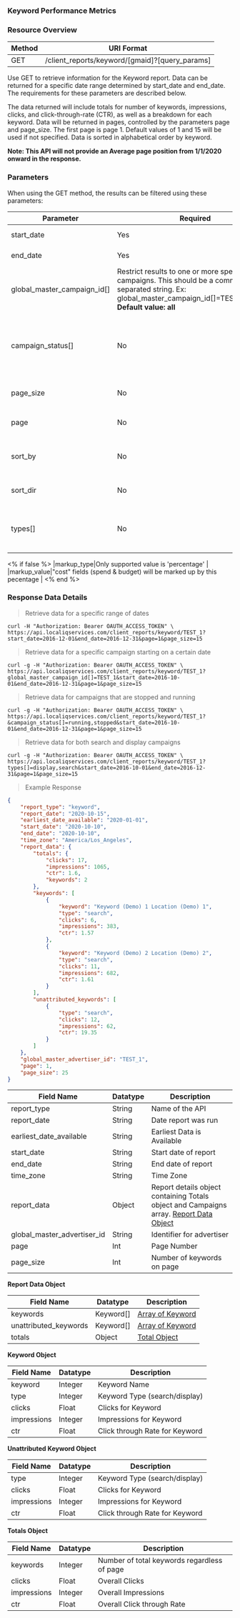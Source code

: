 ### **Keyword Performance Metrics**
<a name="keyword_performance_metrics"></a>

### Resource Overview&nbsp;&nbsp;

|Method|URI Format|
|---|---|
|GET|/client_reports/keyword/[gmaid]?[query_params]|

Use GET to retrieve information for the Keyword report.  Data can be returned for a specific date range determined by start_date and end_date. The requirements for these parameters are described below.

The data returned will include totals for number of keywords, impressions, clicks, and click-through-rate (CTR), as well as a breakdown for each keyword.  Data will be returned in pages, controlled by the parameters page and page_size.  The first page is page 1.  Default values of 1 and 15 will be used if not specified.  Data is sorted in alphabetical order by keyword.

**Note: This API will not provide an Average page position from 1/1/2020 onward in the response.**

### Parameters&nbsp;&nbsp;

When using the GET method, the results can be filtered using these parameters:

|Parameter|Required|Description|
|---|---|---|
|start_date|Yes|Restricts the results to those occurring on or after this date|
|end_date|Yes|Restricts the results to those occurring on or before this date|
|global_master_campaign_id[]|Restrict results to one or more specific campaigns. This should be a comma separated string. Ex: global_master_campaign_id[]=TEST_1,TEST_2 <br>**Default value: all**|
|campaign_status[]|No|Restrict results to all campaigns with given status values.  Allowed values are running, stopped and ended. This should be a comma separated string. Ex: campaign_status[]=running,stopped <br>**Default value: all**|
|page_size|No|Restrict number of keywords in result <br>**Default value: 15**|
|page|No|Specifies which page of results to return <br>**Default value: 1**|
|sort_by|No|Specifies what column to sort by.  Valid columns are: keyword, clicks, impressions, and ctr <br>**Default value: keyword**|
|sort_dir|No|Specifies the sort direction.  Can be either asc or desc <br>**Default value: asc**|
|types[]|No|Specifies the campaign type of keyword.  Can be search, display or xmedia. Ex: types[]=display,search,xmedia <br>**Default value: search**|
<% if false %>
|markup_type|Only supported value is 'percentage' |
|markup_value|"cost" fields (spend & budget) will be marked up by this pecentage |
<% end %>

### Response Data Details&nbsp;&nbsp;

> Retrieve data for a specific range of dates

```
curl -H "Authorization: Bearer OAUTH_ACCESS_TOKEN" \
https://api.localiqservices.com/client_reports/keyword/TEST_1?start_date=2016-12-01&end_date=2016-12-31&page=1&page_size=15
```

> Retrieve data for a specific campaign starting on a certain date

```
curl -g -H "Authorization: Bearer OAUTH_ACCESS_TOKEN" \
https://api.localiqservices.com/client_reports/keyword/TEST_1?global_master_campaign_id[]=TEST_1&start_date=2016-10-01&end_date=2016-12-31&page=1&page_size=15
```

> Retrieve data for campaigns that are stopped and running

```
curl -g -H "Authorization: Bearer OAUTH_ACCESS_TOKEN" \
https://api.localiqservices.com/client_reports/keyword/TEST_1?&campaign_status[]=running,stopped&start_date=2016-10-01&end_date=2016-12-31&page=1&page_size=15
```

> Retrieve data for both search and display campaigns

```
curl -g -H "Authorization: Bearer OAUTH_ACCESS_TOKEN" \
https://api.localiqservices.com/client_reports/keyword/TEST_1?types[]=display,search&start_date=2016-10-01&end_date=2016-12-31&page=1&page_size=15
```

> Example Response

```json
{
    "report_type": "keyword",
    "report_date": "2020-10-15",
    "earliest_date_available": "2020-01-01",
    "start_date": "2020-10-10",
    "end_date": "2020-10-10",
    "time_zone": "America/Los_Angeles",
    "report_data": {
        "totals": {
            "clicks": 17,
            "impressions": 1065,
            "ctr": 1.6,
            "keywords": 2
        },
        "keywords": [
            {
                "keyword": "Keyword (Demo) 1 Location (Demo) 1",
                "type": "search",
                "clicks": 6,
                "impressions": 383,
                "ctr": 1.57
            },
            {
                "keyword": "Keyword (Demo) 2 Location (Demo) 2",
                "type": "search",
                "clicks": 11,
                "impressions": 682,
                "ctr": 1.61
            }
        ],
        "unattributed_keywords": [
            {
                "type": "search",
                "clicks": 12,
                "impressions": 62,
                "ctr": 19.35
            }
        ]
    },
    "global_master_advertiser_id": "TEST_1",
    "page": 1,
    "page_size": 25
}
```

|Field Name|Datatype|Description|
|---|---|---|
|report_type|String|Name of the API|
|report_date|String|Date report was run|
|earliest_date_available|String|Earliest Data is Available|
|start_date|String|Start date of report|
|end_date|String|End date of report|
|time_zone|String|Time Zone|
|report_data|Object|Report details object containing Totals object and Campaigns array. [Report Data Object](#keywordreportdata)|
|global_master_advertiser_id|String|Identifier for advertiser|
|page|Int|Page Number|
|page_size|Int|Number of keywords on page|

<a name="keywordreportdata"></a>
**Report Data Object**

|Field Name|Datatype|Description|
|---|---|---|
|keywords|Keyword[]|[Array of Keyword](#keyword)|
|unattributed_keywords|Keyword[]|[Array of Keyword](#unattributedkeyword)|
|totals|Object|[Total Object](#totalkeyword)|

<a name="keyword"></a>
**Keyword Object**

|Field Name|Datatype|Description|
|---|---|---|
|keyword|Integer|Keyword Name|
|type|Integer|Keyword Type (search/display)|
|clicks|Float|Clicks for Keyword|
|impressions|Integer|Impressions for Keyword|
|ctr|Float|Click through Rate for Keyword|

<a name="unattributedkeyword"></a>
**Unattributed Keyword Object**

|Field Name|Datatype|Description|
|---|---|---|
|type|Integer|Keyword Type (search/display)|
|clicks|Float|Clicks for Keyword|
|impressions|Integer|Impressions for Keyword|
|ctr|Float|Click through Rate for Keyword|

<a name="totalkeyword"></a>
**Totals Object**

|Field Name|Datatype|Description|
|---|---|---|
|keywords|Integer|Number of total keywords regardless of page|
|clicks|Float|Overall Clicks|
|impressions|Integer|Overall Impressions|
|ctr|Float|Overall Click through Rate|
